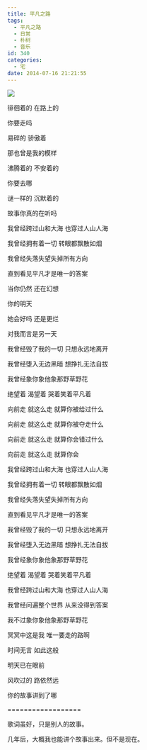 ```yaml
---
title: 平凡之路
tags:
  - 平凡之路
  - 日常
  - 朴树
  - 音乐
id: 340
categories:
  - 宅
date: 2014-07-16 21:21:55
---
```


![](http://bbsimg.meizu.net/forum/201407/22/174949ji4x4xdkm9m92mnq.jpg)

徘徊着的 在路上的

你要走吗

易碎的 骄傲着

那也曾是我的模样

沸腾着的 不安着的

你要去哪

谜一样的 沉默着的

故事你真的在听吗

我曾经跨过山和大海 也穿过人山人海

我曾经拥有着一切 转眼都飘散如烟

我曾经失落失望失掉所有方向

直到看见平凡才是唯一的答案

当你仍然 还在幻想

你的明天

她会好吗 还是更烂

对我而言是另一天

我曾经毁了我的一切 只想永远地离开

我曾经堕入无边黑暗 想挣扎无法自拔

我曾经象你象他象那野草野花

绝望着 渴望着 哭着笑着平凡着

向前走 就这么走 就算你被给过什么

向前走 就这么走 就算你被夺走什么

向前走 就这么走 就算你会错过什么

向前走 就这么走 就算你会

我曾经跨过山和大海 也穿过人山人海

我曾经拥有着一切 转眼都飘散如烟

我曾经失落失望失掉所有方向

直到看见平凡才是唯一的答案

我曾经毁了我的一切 只想永远地离开

我曾经堕入无边黑暗 想挣扎无法自拔

我曾经象你象他象那野草野花

绝望着 渴望着 哭着笑着平凡着

我曾经跨过山和大海 也穿过人山人海

我曾经问遍整个世界 从来没得到答案

我不过象你象他象那野草野花

冥冥中这是我 唯一要走的路啊

时间无言 如此这般

明天已在眼前

风吹过的 路依然远

你的故事讲到了哪

==================

歌词虽好，只是别人的故事。

几年后，大概我也能讲个故事出来。但不是现在。